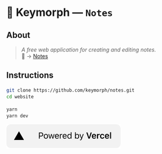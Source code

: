 # 🔐 Keymorph  —  **`Notes`**

## **About**
> *A free web application for creating and editing notes.*  
🔗 → [Notes](https://notes.keymorph.com "Keymorph Notes App")  

## **Instructions**
```bash
git clone https://github.com/keymorph/notes.git
cd website

yarn
yarn dev
```

<a href="https://vercel.com/?utm_source=keymorph&utm_campaign=oss">
    <img src="public/images/logos/vercel.svg"></img>
</a>